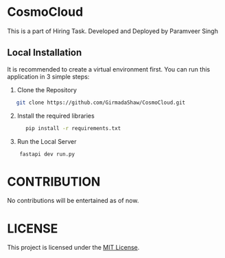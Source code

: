 # **CosmoCloud** 

This is a part of Hiring Task. Developed and Deployed by Paramveer Singh

## Local Installation
It is recommended to create a virtual environment first. You can run this application in 3 simple steps:

1. Clone the Repository

```bash
   git clone https://github.com/GirmadaShaw/CosmoCloud.git
```

2. Install the required libraries

```bash      
      pip install -r requirements.txt
```

3. Run the Local Server

```bash
    fastapi dev run.py
```

# CONTRIBUTION 
No contributions will be entertained as of now.

# LICENSE

This project is licensed under the [MIT License](LICENSE).


